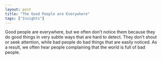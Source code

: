 ```yaml
---
layout: post
title: "The Good People are Everywhere"
tags: ["Insights"]
---
```


Good people are everywhere, but we often don’t notice them because they do good things in very subtle ways that are hard to detect. They don’t shout or seek attention, while bad people do bad things that are easily noticed.
As a result, we often hear people complaining that the world is full of bad people.
